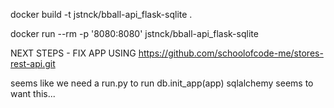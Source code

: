 docker build -t jstnck/bball-api_flask-sqlite .

docker run --rm -p '8080:8080' jstnck/bball-api_flask-sqlite 


NEXT STEPS - FIX APP USING
https://github.com/schoolofcode-me/stores-rest-api.git

seems like we need a run.py to run db.init_app(app) 
sqlalchemy seems to want this...


